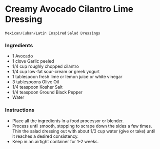 # Creamy Avocado Cilantro Lime Dressing

`Mexican/Cuban/Latin Inspired` `Salad Dressings`

### Ingredients

- 1 Avocado
- 1 clove Garlic peeled
- 1/4 cup roughly chopped cilantro
- 1/4 cup low-fat sour-cream or greek yogurt
- 1 tablespoon fresh lime or lemon juice or white vinegar
- 3 tablespoons Olive Oil
- 1/4 teaspoon Kosher Salt
- 1/4 teaspoon Ground Black Pepper
- Water

### Instructions

- Place all the ingredients In a food processor or blender.
- Process until smooth, stopping to scrape down the sides a few times. Thin the salad dressing out with about 1/3 cup water (give or take) until it reaches a desired consistency.
- Keep in an airtight container for 1-2 weeks.
